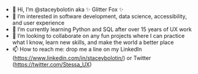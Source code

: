 - 👋 Hi, I’m @staceybolotin aka ✨ Glitter Fox ✨
- 👀 I’m interested in software development, data science, accessibility, and user experience
- 🌱 I’m currently learning Python and SQL after over 15 years of UX work
- 💞️ I’m looking to collaborate on any fun projects where I can practice what I know, learn new skills, and make the world a better place
- 📫 How to reach me: drop me a line on my LinkedIn (https://www.linkedin.com/in/staceybolotin/) or Twitter (https://twitter.com/Stessa_UX)

<!---
staceybolotin/staceybolotin is a ✨ special ✨ repository because its `README.md` (this file) appears on your GitHub profile.
You can click the Preview link to take a look at your changes.
--->
